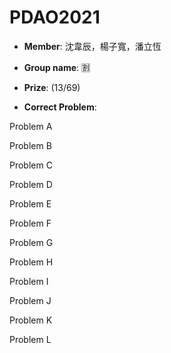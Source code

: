 # PDAO2021

- **Member**: 沈韋辰，楊子寬，潘立恆

- **Group name**: 🈹

- **Prize**: (13/69)

- **Correct Problem**:

Problem A

Problem B

Problem C

Problem D

Problem E

Problem F

Problem G

Problem H

Problem I

Problem J

Problem K

Problem L
